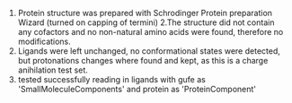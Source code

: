 1. Protein structure was prepared with Schrodinger Protein preparation Wizard (turned on capping
of termini)
2.The structure did not contain any cofactors and no non-natural amino acids were found,
therefore no modifications. 
2. Ligands were left unchanged, no conformational states were detected, but protonations changes 
where found and kept, as this is a charge anihilation test set. 
3. tested successfully reading in ligands with gufe as 'SmallMoleculeComponents' and protein as
'ProteinComponent'

